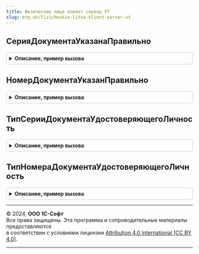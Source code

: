 ```yaml
---
title: Физические лица клиент сервер УТ
slug: erp_uh/fizicheskie-litsa-klient-server-ut
---
```



## СерияДокументаУказанаПравильно
<details style="margin: 1em 0; padding: 0.5em; border: 1px solid #ccc; border-radius: 6px;">

<summary style="font-weight: bold; cursor: pointer;">Описание, пример вызова</summary>

```bsl

// Проверяет, что серия документа для переданного вида документа указана правильно.
//
// Параметры:
//	ВидДокумента - СправочникСсылка.ВидыДокументовФизическихЛиц	- вид документа, для которого необходимо
//																проверить правильность серии
//	Серия - Строка												- серия документа
//	ТекстОшибки - Строка										- текст ошибки, если серия указана неправильно.
//
// Возвращаемое значение:
//	Булево - результат проверки, Истина - правильно, Ложь - нет.
//
Функция СерияДокументаУказанаПравильно(ВидДокумента, Знач Серия , ТекстОшибки) Экспорт
```

Пример вызова
```bsl
Результат = ФизическиеЛицаКлиентСерверУТ.СерияДокументаУказанаПравильно(ВидДокумента, Серия, ТекстОшибки) 
```
</details>

## НомерДокументаУказанПравильно
<details style="margin: 1em 0; padding: 0.5em; border: 1px solid #ccc; border-radius: 6px;">

<summary style="font-weight: bold; cursor: pointer;">Описание, пример вызова</summary>

```bsl

// Проверяет, что номер документа для переданного вида документа указан правильно.
//
// Параметры:
//	ВидДокумента - СправочникСсылка.ВидыДокументовФизическихЛиц	- вид документа, для которого необходимо
//																проверить правильность номера
//	Номер - Строка												- номер документа
//	ТекстОшибки - Строка										- текст ошибки, если номер указан неправильно.
//
// Возвращаемое значение:
//	Булево - результат проверки, Истина - правильно, Ложь - нет.
//
Функция НомерДокументаУказанПравильно(ВидДокумента, Знач Номер, ТекстОшибки) Экспорт
```

Пример вызова
```bsl
Результат = ФизическиеЛицаКлиентСерверУТ.НомерДокументаУказанПравильно(ВидДокумента, Номер, ТекстОшибки) 
```
</details>

## ТипСерииДокументаУдостоверяющегоЛичность
<details style="margin: 1em 0; padding: 0.5em; border: 1px solid #ccc; border-radius: 6px;">

<summary style="font-weight: bold; cursor: pointer;">Описание, пример вызова</summary>

```bsl

// Возвращает тип серии документа удостоверяющего личность
//
// Параметры:
//	ВидДокумента - СправочникСсылка.ВидыДокументовФизическихЛиц
//
// Возвращаемое значение:
//	Число	- тип серии для документа, 0 - требований к серии нет.
//
Функция ТипСерииДокументаУдостоверяющегоЛичность(ВидДокумента) Экспорт
```

Пример вызова
```bsl
Результат = ФизическиеЛицаКлиентСерверУТ.ТипСерииДокументаУдостоверяющегоЛичность(ВидДокумента) 
```
</details>

## ТипНомераДокументаУдостоверяющегоЛичность
<details style="margin: 1em 0; padding: 0.5em; border: 1px solid #ccc; border-radius: 6px;">

<summary style="font-weight: bold; cursor: pointer;">Описание, пример вызова</summary>

```bsl

// Возвращает тип номера документа удостоверяющего личность
//
// Параметры:
//	ВидДокумента - СправочникСсылка.ВидыДокументовФизическихЛиц
//
// Возвращаемое значение:
//	Число	- тип номера для документа, 0 - требований к номеру нет.
//
Функция ТипНомераДокументаУдостоверяющегоЛичность(ВидДокумента) Экспорт
```

Пример вызова
```bsl
Результат = ФизическиеЛицаКлиентСерверУТ.ТипНомераДокументаУдостоверяющегоЛичность(ВидДокумента) 
```
</details>

---

© 2024, **ООО 1С-Софт**  
Все права защищены. Эта программа и сопроводительные материалы предоставляются  
в соответствии с условиями лицензии [Attribution 4.0 International (CC BY 4.0)](https://creativecommons.org/licenses/by/4.0/legalcode).

---
